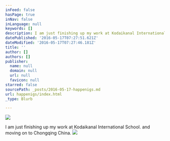```yaml
---
inFeed: false
hasPage: true
inNav: false
inLanguage: null
keywords: []
description: I am just finishing up my work at Kodaikanal International School. and moving on to Chongqing China.
datePublished: '2016-05-17T07:27:51.621Z'
dateModified: '2016-05-17T07:27:46.181Z'
title: ''
author: []
authors: []
publisher:
  name: null
  domain: null
  url: null
  favicon: null
starred: false
sourcePath: _posts/2016-05-17-happenigs.md
url: happenigs/index.html
_type: Blurb

---
```

![](https://the-grid-user-content.s3-us-west-2.amazonaws.com/f5dd469f-ea52-41aa-b811-0ac190597a06.jpg)

I am just finishing up my work at Kodaikanal International School. and moving on to Chongqing China.
![](https://the-grid-user-content.s3-us-west-2.amazonaws.com/ec71aa30-e706-48f3-84b9-4e2217c3c59f.jpg)